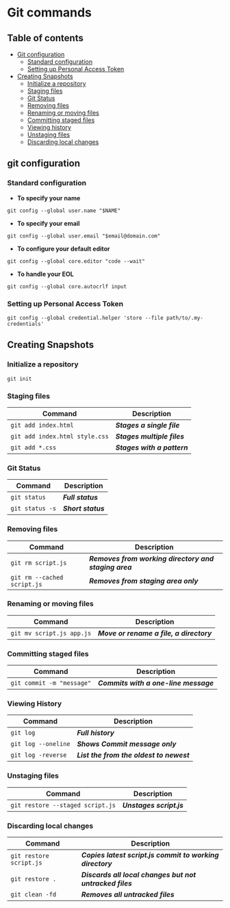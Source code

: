 # Git commands

## Table of contents

- [Git configuration](#git-configuration)
  - [Standard configuration](#Standard-configuration)
  - [Setting up Personal Access Token](#Setting-up-Personal-Access-Token) 
- [Creating Snapshots](#Creating-Snapshots)
  - [Initialize a repository](#Initialize-a-repository)
  - [Staging files](#Staging-files)
  - [Git Status](#git-status)
  - [Removing files](#Removing-files) 
  - [Renaming or moving files](#Renaming-or-moving-files)
  - [Committing staged files](#Committing-stageid-files)
  - [Viewing history](#Viewing-history)
  - [Unstaging files](Unstaging-files) 
  - [Discarding local changes](Discarding-local-changes)


## git configuration

### Standard configuration

- **To specify your name**

```
git config --global user.name "$NAME"
```

- **To specify your email**

```
git config --global user.email "$email@domain.com"
```

- **To configure your default editor**

```
git config --global core.editor "code --wait"
```

- **To handle your EOL** 

```
git config --global core.autocrlf input
```

### Setting up Personal Access Token

```
git config --global credential.helper 'store --file path/to/.my-credentials'
```

## Creating Snapshots

### Initialize a repository

```
git init
```

### Staging files
 
| Command                        | Description                 |
| ---                            | ---                         |
| `git add index.html`           | ***Stages a single file***  |
| `git add index.html style.css` | ***Stages multiple files*** |
| `git add *.css`                | ***Stages with a pattern*** |

### Git Status

| Command                        | Description                 |
| ---                            | ---                         |
| `git status`                   | ***Full status***           |
| `git status -s`                | ***Short status***          | 

### Removing files

| Command                     | Description                                           |
| ---                         | ---                                                   |
| `git rm script.js`          | ***Removes from working directory and staging area*** |
| `git rm --cached script.js` | ***Removes from staging area only***                  |

### Renaming or moving files

| Command                   | Description                              |
| ---                       | ---                                      |
| `git mv script.js app.js` | ***Move or rename a file, a directory*** |

### Committing staged files

| Command                   | Description                           |
| ---                       | ---                                   |
| `git commit -m "message"` | ***Commits with a one-line message*** |


### Viewing History

| Command             | Description                              |
| ---                 | ---                                      |
| `git log`           | ***Full history***                       |
| `git log --oneline` | ***Shows Commit message only***          |
| `git log -reverse`  | ***List the from the oldest to newest*** |

### Unstaging files

| Command                          | Description              |
| ---                              | ---                      |
| `git restore --staged script.js` | ***Unstages script.js*** |

### Discarding local changes

| Command                 | Description                                               |
| ---                     | ---                                                       |
| `git restore script.js` | ***Copies latest script.js commit to working directory*** |
| `git restore .`         | ***Discards all local changes but not untracked files***  |
| `git clean -fd`         | ***Removes all untracked files***                         |



